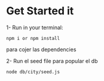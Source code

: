 # Get Started it

1- Run in your terminal: 
  ````
  npm i or npm install
  ```` 
para cojer las dependencies

2- Run el seed file para popular el db
````
node db/city/seed.js
````
